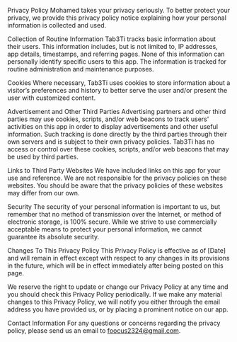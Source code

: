 Privacy Policy
Mohamed takes your privacy seriously. To better protect your privacy, we provide this privacy policy notice explaining how your personal information is collected and used.

Collection of Routine Information
Tab3Ti tracks basic information about their users. This information includes, but is not limited to, IP addresses, app details, timestamps, and referring pages. None of this information can personally identify specific users to this app. The information is tracked for routine administration and maintenance purposes.

Cookies
Where necessary, Tab3Ti uses cookies to store information about a visitor’s preferences and history to better serve the user and/or present the user with customized content.

Advertisement and Other Third Parties
Advertising partners and other third parties may use cookies, scripts, and/or web beacons to track users' activities on this app in order to display advertisements and other useful information. Such tracking is done directly by the third parties through their own servers and is subject to their own privacy policies. Tab3Ti has no access or control over these cookies, scripts, and/or web beacons that may be used by third parties.

Links to Third Party Websites
We have included links on this app for your use and reference. We are not responsible for the privacy policies on these websites. You should be aware that the privacy policies of these websites may differ from our own.

Security
The security of your personal information is important to us, but remember that no method of transmission over the Internet, or method of electronic storage, is 100% secure. While we strive to use commercially acceptable means to protect your personal information, we cannot guarantee its absolute security.

Changes To This Privacy Policy
This Privacy Policy is effective as of [Date] and will remain in effect except with respect to any changes in its provisions in the future, which will be in effect immediately after being posted on this page.

We reserve the right to update or change our Privacy Policy at any time and you should check this Privacy Policy periodically. If we make any material changes to this Privacy Policy, we will notify you either through the email address you have provided us, or by placing a prominent notice on our app.

Contact Information
For any questions or concerns regarding the privacy policy, please send us an email to foocus2324@gmail.com.
